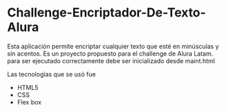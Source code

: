 # Challenge-Encriptador-De-Texto-Alura

Esta aplicación permite encriptar cualquier texto que esté en minúsculas y sin acentos.
Es un proyecto propuesto para el challenge de Alura Latam.
para ser ejecutado correctamente debe ser inicializado desde maint.html

Las tecnologías que se usó fue
- HTML5
- CSS
- Flex box
